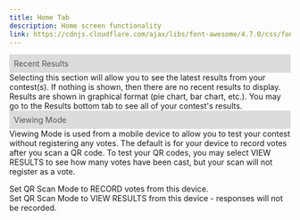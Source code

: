 ```yaml
---
title: Home Tab
description: Home screen functionality
link: https://cdnjs.cloudflare.com/ajax/libs/font-awesome/4.7.0/css/font-awesome.min.css
---
```


<div style="background-color: rgb(220,220,220); color: rgb(85,85,85); width:'100%'; padding: 8px">Recent Results</div>
  Selecting this section will allow you to see the latest results from your contest(s).  If nothing is shown, then there are no recent
  results to display.  Results are shown in graphical format (pie chart, bar chart, etc.).  You may go to the Results bottom tab to 
  see all of your contest's results.

<div style="background-color: rgb(220,220,220); color: rgb(85,85,85); width:'100%'; padding: 8px">Viewing Mode</div>
Viewing Mode is used from a mobile device to allow you to test your contest without registering any votes.  
The default is for your device to record votes after you scan a QR code.  To test your QR codes, you may select
VIEW RESULTS to see how many votes have been cast, but your scan will not register as a vote.

  <span style="color: #f000b4; font-size: 1.5em;"><i class="fa-solid circle-dot"></i></span>Set QR Scan Mode to RECORD votes from this device.<br/>
  <span style="color: #f000b4; font-size: 1.5em;"><i class="fa-solid circle-dot"></i></span>Set QR Scan Mode to VIEW RESULTS from this device - responses will not be recorded.
